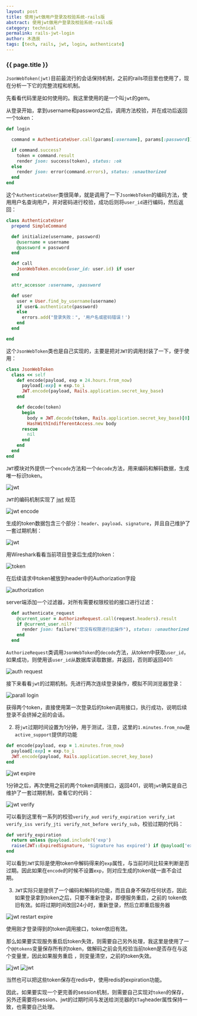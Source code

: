 ```yaml
---
layout: post
title: 使用jwt做用户登录及校验系统-rails版
abstract: 使用jwt做用户登录及校验系统-rails版
category: technical
permalink: rails-jwt-login
author: 木逸辰
tags: [tech, rails, jwt, login, authenticate]
---
```


### {{ page.title }}


`JsonWebToken(jwt)`目前最流行的会话保持机制，之前的rails项目里也使用了，现在分析一下它的完整流程和机制。

先看看代码里是如何使用的。我这里使用的是一个叫`jwt`的gem。

从登录开始，拿到username和password之后，调用方法校验，并在成功后返回一个token：

```ruby
def login

  command = AuthenticateUser.call(params[:username], params[:password])

  if command.success?
    token = command.result
    render json: success(token), status: :ok
  else
    render json: error(command.errors), status: :unauthorized
  end
end

```

这个`AuthenticateUser`类很简单，就是调用了一下`JsonWebToken`的编码方法，使用用户名查询用户，并对密码进行校验，成功后则将`user_id`进行编码，然后返回：

```ruby
class AuthenticateUser
  prepend SimpleCommand

  def initialize(username, password)
    @username = username
    @password = password
  end

  def call
    JsonWebToken.encode(user_id: user.id) if user
  end

  attr_accessor :username, :password

  def user
    user = User.find_by_username(username)
    if user&.authenticate(password)
    else
      errors.add("登录失败：", '用户名或密码错误！')
    end
  end

end
```

这个`JsonWebToken`类也是自己实现的，主要是把对`JWT`的调用封装了一下，便于使用：

```ruby
class JsonWebToken
  class << self
    def encode(payload, exp = 24.hours.from_now)
      payload[:exp] = exp.to_i
      JWT.encode(payload, Rails.application.secret_key_base)
    end

    def decode(token)
      begin
        body = JWT.decode(token, Rails.application.secret_key_base)[0]
        HashWithIndifferentAccess.new body
      rescue
        nil
      end
    end
  end
end
```

`JWT`模块对外提供一个`encode`方法和一个`decode`方法，用来编码和解码数据，生成唯一标识token。

![jwt](/images/2019-05-26-rails-jwt.png)

`JWT`的编码机制实现了 [jwt](https://jwt.io/) 规范

![jwt encode](/images/2019-05-26-jwt-encode.png)

生成的token数据包含三个部分：`header`、`payload`、`signature`，并且自己维护了一套过期机制：

![jwt](/images/2019-05-26-jwt.png)

用Wireshark看看当前项目登录后生成的token：

![token](/images/2019-05-26-login-token.png)

在后续请求中token被放到header中的Authorization字段

![authorization](/images/2019-05-26-request-header-token.png)

server端添加一个过滤器，对所有需要权限校验的接口进行过滤：
```ruby
  def authenticate_request
    @current_user = AuthorizeRequest.call(request.headers).result
    if @current_user.nil?
      render json: failure("您没有权限进行此操作"), status: :unauthorized
    end
  end
```

`AuthorizeRequest`类调用`JsonWebToken`的`decode`方法，从token中获取`user_id`，如果成功，则使用该`user_id`从数据库读取数据，并返回，否则即返回401:

![auth request](/images/2019-05-26-auth-req.png)

接下来看看`jwt`的过期机制。先进行两次连续登录操作，模拟不同浏览器登录：

![parall login](/images/2019-05-26-parall-login.png)

获得两个token，直接使用第一次登录后的token调用接口，执行成功，说明后续登录不会挤掉之前的会话。

2. 将`jwt`过期时间设置为1分钟，用于测试，注意，这里的`1.minutes.from_now`是`active_support`提供的功能

```ruby
def encode(payload, exp = 1.minutes.from_now)
  payload[:exp] = exp.to_i
  JWT.encode(payload, Rails.application.secret_key_base)
end
```

![jwt expire](/images/2019-05-26-jwt-exp.png)

1分钟之后，再次使用之前的两个token调用接口，返回401，说明`jwt`确实是自己维护了一套过期机制，查看它的代码：

![jwt verify](/images/2019-05-26-jwt-verify.png)

可以看到这里有一系列的校验`verify_aud verify_expiration verify_iat verify_iss verify_jti verify_not_before verify_sub`，校验过期的代码：

```ruby
def verify_expiration
  return unless @payload.include?('exp')
  raise(JWT::ExpiredSignature, 'Signature has expired') if @payload['exp'].to_i <= (Time.now.to_i - exp_leeway)
end
```

可以看到`JWT`实际是使用token中解码得来的`exp`属性，与当前时间比较来判断是否过期。因此如果在`encode`的时候不设置`exp`，则对应生成的token就一直不会过期。

3. `JWT`实际只是提供了一个编码和解码的功能，而且自身不保存任何状态，因此如果登录拿到token之后，只要不重新登录，即便服务重启，之前的 token依旧有效。如将过期时间改回24小时，重新登录，然后立即重启服务器

![jwt restart expire](/images/2019-05-26-jwt-restart-exp.png)

使用刚才登录得到的token调用接口，token依旧有效。

那么如果要实现服务重启后token失效，则需要自己另外处理，我这里是使用了一个`@@tokens`变量保存所有的token，做解码之前会先校验当前token是否存在与这个变量里，因此如果服务重启 ，则变量清空，之前的token失效。

![jwt](/images/2019-05-26-token-save.png)
![jwt](/images/2019-05-26-saved-token-check.png)

当然也可以把这些token保存在redis中，使用redis的expiration功能。

因此，如果要实现一个更完善的session机制，则需要自己实现对`token`的保存，另外还需要将session、jwt的过期时间与发送给浏览器的`ETag`header属性保持一致，也需要自己处理。

